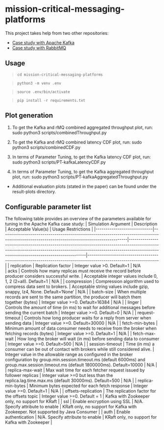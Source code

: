 # mission-critical-messaging-platforms
This project takes help from two other repositories:
- [Case study with Apache Kafka](https://github.com/PINetDalhousie/amnis-data-sync)
- [Case study with RabbitMQ](https://github.com/PINetDalhousie/amnis-data-sync-rabbitmq)

## Usage


> `cd mission-critical-messaging-platforms`


> `python3 -m venv .env`


> `source .env/bin/activate`


> `pip install -r requirements.txt`

## Plot generation
1. To get the Kafka and rMQ combined aggregated throughput plot, run:
    sudo python3 scripts/combinedThroughput.py

2. To get the Kafka and rMQ combined latency CDF plot, run:
    sudo python3 scripts/combinedCDF.py

3. In terms of Parameter Tuning, to get the Kafka latency CDF plot, run:
    sudo python3 scripts/PT-kafkaLatencyCDF.py

4. In terms of Parameter Tuning, to get the Kafka aggregated throughput plot, run:
    sudo python3 scripts/PT-kafkaAggregatedThroughput.py

* Additional evaluation plots (stated in the paper) can be found under the result-plots directory.

## Configurable parameter list
  The following table provides an overview of the parameters available for tuning in the Apache Kafka case study:
  |     Simulation Argument     |     Description                                                                                                                              |     Acceptable Value(s)                                                                                                                                                                                            |     Usage Restrictions                                                                                           |
|-----------------------------|----------------------------------------------------------------------------------------------------------------------------------------------|--------------------------------------------------------------------------------------------------------------------------------------------------------------------------------------------------------------------|------------------------------------------------------------------------------------------------------------------|
|     replication             |     Replication factor                                                                                                                       |     Integer value >0. Default=1                                                                                                                                                                                       |     N/A                 
|     acks                    |     Controls how many replicas must receive the record before producer   considers successful write.                                         |     Acceptable integer values include 0, 1, 2 (2=all). Default=1                                                                                                                                                   |     N/A                                                                                                          |
|     compression             |     Compression algorithm used to compress data sent to brokers.                                                                             |     Acceptable string values include gzip, snappy, lz4, None. Default=‘None’                                                                                                                                       |     N/A                                                                                                          |
|     batch-size              |     When multiple records are sent to the same partition, the producer   will batch them together (bytes)                                    |     Integer value >=0. Default=16384                                                                                                                                                                                   |     N/A                                                                                                          |
|     linger                  |     Controls the amount of time (in ms) to wait for additional messages   before sending the current batch                                   |     Integer value >=0. Default=0                                                                                                                                                                                       |     N/A                                                                                                          |
|     request-timeout         |     Controls how long producer waits for a reply from server when sending   data                                                             |     Integer value >=0. Default=30000                                                                                                                                                                                   |     N/A                                                                                                          |
|     fetch-min-bytes         |     Minimum amount of data consumer needs to receive from the broker when   fetching records (bytes)                                         |     Integer value >=0. Default=1                                                                                                                                                                                       |     N/A                                                                                                          |
|     fetch-max-wait          |     How long the broker will wait (in ms) before sending data to consumer                                                                    |     Integer value >=0. Default=500                                                                                                                                                                                     |     N/A                                                                                                          |
|     session-timeout         |     Time (in ms) a consumer can be out of contact with brokers while   still considered alive.                                               |     Integer value  in the allowable   range as configured in the broker configuration by   group.min.session.timeout.ms (default  6000ms) and group.max.session.timeout.ms (default   1800000ms). Default=10000    |     N/A                                                                                                          |
|     replica-max-wait        |     Max wait time for each fetcher request issued by follower replicas     |     Integer value >=0 but less than the replica.lag.time.max.ms (default 30000ms). Default=500                                                                                                                                                                                     |     N/A                                                                                                          |
|     replica-min-bytes       |     Minimum bytes expected for each fetch response                                                                                           |     Integer value >=0. Default=1                                                                                                                                                                                       |     N/A                                                                                                          |
|     offsets-replication     |     The replication factor for the offsets topic                                                                                             |     Integer value >=0. Default = 1                                                                                                                                                                                 |     Kafka with Zookeeper only, no support for KRaft                                                              |
|     ssl                     |     Enable encryption using SSL                                                                                                              |     N/A. Specify attribute to enable                                                                                                                                                                               |     KRaft only, no support for Kafka with Zookeeper. Not supported by   Java Consumer                            |
|     auth                    |     Enable authentication                                                                                                                    |     N/A. Specify attribute to enable                                                                                                                                                                               |     KRaft only, no support for  Kafka   with Zookeeper                                                           |